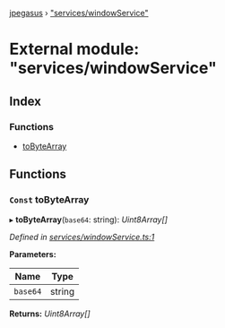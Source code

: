 [jpegasus](../README.md) › ["services/windowService"](_services_windowservice_.md)

# External module: "services/windowService"

## Index

### Functions

* [toByteArray](_services_windowservice_.md#const-tobytearray)

## Functions

### `Const` toByteArray

▸ **toByteArray**(`base64`: string): *Uint8Array[]*

*Defined in [services/windowService.ts:1](https://github.com/TonyBrobston/jpegasus/blob/03dd45f/src/services/windowService.ts#L1)*

**Parameters:**

Name | Type |
------ | ------ |
`base64` | string |

**Returns:** *Uint8Array[]*
